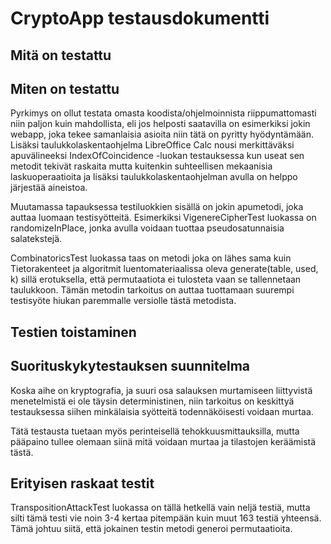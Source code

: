 # CryptoApp testausdokumentti

## Mitä on testattu



## Miten on testattu

Pyrkimys on ollut testata omasta koodista/ohjelmoinnista riippumattomasti niin paljon kuin mahdollista, eli jos helposti saatavilla on esimerkiksi jokin webapp, joka tekee samanlaisia asioita niin tätä on pyritty hyödyntämään. Lisäksi taulukkolaskentaohjelma LibreOffice Calc nousi merkittäväksi apuvälineeksi IndexOfCoincidence -luokan testauksessa kun useat sen metodit tekivät raskaita mutta kuitenkin suhteellisen mekaanisia laskuoperaatioita ja lisäksi taulukkolaskentaohjelman avulla on helppo järjestää aineistoa.

Muutamassa tapauksessa testiluokkien sisällä on jokin apumetodi, joka auttaa luomaan testisyötteitä. Esimerkiksi VigenereCipherTest luokassa on randomizeInPlace, jonka avulla voidaan tuottaa pseudosatunnaisia salatekstejä.

CombinatoricsTest luokassa taas on metodi joka on lähes sama kuin Tietorakenteet ja algoritmit luentomateriaalissa oleva generate(table, used, k) sillä erotuksella, että permutaatiota ei tulosteta vaan se tallennetaan taulukkoon. Tämän metodin tarkoitus on auttaa tuottamaan suurempi testisyöte hiukan paremmalle versiolle tästä metodista. 
 
## Testien toistaminen


## Suorituskykytestauksen suunnitelma

Koska aihe on kryptografia, ja suuri osa salauksen murtamiseen liittyvistä menetelmistä ei ole täysin deterministinen, niin tarkoitus on keskittyä testauksessa siihen minkälaisia syötteitä todennäköisesti voidaan murtaa.

Tätä testausta tuetaan myös perinteisellä tehokkuusmittauksilla, mutta pääpaino tullee olemaan siinä mitä voidaan murtaa ja tilastojen keräämistä tästä.

## Erityisen raskaat testit

TranspositionAttackTest luokassa on tällä hetkellä vain neljä testiä, mutta silti tämä testi vie noin 3-4 kertaa pitempään kuin muut 163 testiä yhteensä. Tämä johtuu siitä, että jokainen testin metodi generoi permutaatioita.

